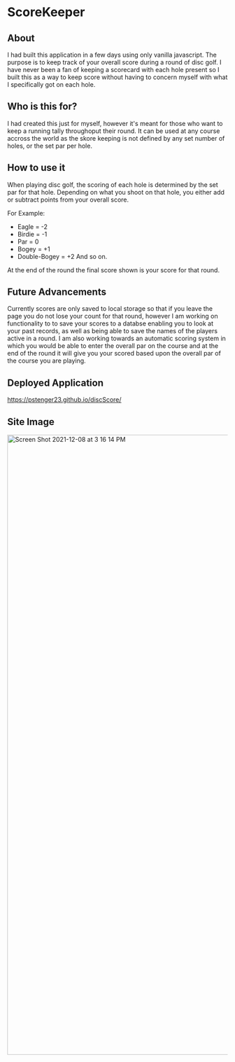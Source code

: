 # ScoreKeeper

## About

I had built this application in a few days using only vanilla javascript. The purpose is to keep track of your overall score during a round of disc golf. I have never been a fan of keeping a scorecard with each hole present so I built this as a way to keep score without having to concern myself with what I specifically got on each hole.

## Who is this for?

I had created this just for myself, however it's meant for those who want to keep a running tally throughoput their round. It can be used at any course accross the world as the skore keeping is not defined by any set number of holes, or the set par per hole.

## How to use it

When playing disc golf, the scoring of each hole is determined by the set par for that hole. Depending on what you shoot on that hole, you either add or subtract points from your overall score.

For Example:
* Eagle = -2
* Birdie = -1
* Par = 0
* Bogey = +1
* Double-Bogey = +2
And so on. 

At the end of the round the final score shown is your score for that round.

## Future Advancements

Currently scores are only saved to local storage so that if you leave the page you do not lose your count for that round, however I am working on functionality to to save your scores to a databse enabling you to look at your past records, as well as being able to save the names of the players active in a round. I am also working towards an automatic scoring system in which you would be able to enter the overall par on the course and at the end of the round it will give you your scored based upon the overall par of the course you are playing. 

## Deployed Application

https://pstenger23.github.io/discScore/

## Site Image

<img width="1417" alt="Screen Shot 2021-12-08 at 3 16 14 PM" src="https://user-images.githubusercontent.com/78981011/145285588-95695a14-d6a8-4aa4-a489-81d3decaf528.png">
